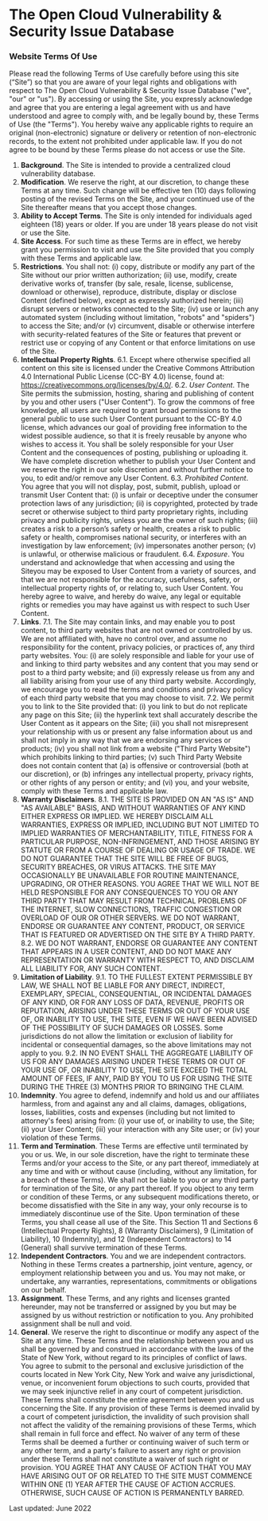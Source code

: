 # The Open Cloud Vulnerability & Security Issue Database 
### Website Terms Of Use

Please read the following Terms of Use carefully before using this site (“Site”) so that you are aware of your legal rights and obligations with respect to The Open Cloud Vulnerability & Security Issue Database ("we", "our" or "us"). By accessing or using the Site, you expressly acknowledge and agree that you are entering a legal agreement with us and have understood and agree to comply with, and be legally bound by, these Terms of Use (the "Terms"). You hereby waive any applicable rights to require an original (non-electronic) signature or delivery or retention of non-electronic records, to the extent not prohibited under applicable law. If you do not agree to be bound by these Terms please do not access or use the Site.  

1.	**Background**. The Site is intended to provide a centralized cloud vulnerability database. 
2.	**Modification**. We reserve the right, at our discretion, to change these Terms at any time. Such change will be effective ten (10) days following posting of the revised Terms on the Site, and your continued use of the Site thereafter means that you accept those changes.
3.	**Ability to Accept Terms**. The Site is only intended for individuals aged eighteen (18) years or older. If you are under 18 years please do not visit or use the Site. 
4.	**Site Access**. For such time as these Terms are in effect, we hereby grant you permission to visit and use the Site provided that you comply with these Terms and applicable law.
5.	**Restrictions**. You shall not: (i) copy, distribute or modify any part of the Site without our prior written authorization; (ii) use, modify, create derivative works of, transfer (by sale, resale, license, sublicense, download or otherwise), reproduce, distribute, display or disclose Content (defined below), except as expressly authorized herein; (iii) disrupt servers or networks connected to the Site; (iv) use or launch any automated system (including without limitation, "robots" and "spiders") to access the Site; and/or (v) circumvent, disable or otherwise interfere with security-related features of the Site or features that prevent or restrict use or copying of any Content or that enforce limitations on use of the Site. 
6.	**Intellectual Property Rights**. 
6.1.	Except where otherwise specified all content on this site is licensed under the Creative Commons Attribution 4.0 International Public License (CC-BY 4.0) license, found at: https://creativecommons.org/licenses/by/4.0/.
6.2.	*User Content*. The Site permits the submission, hosting, sharing and publishing of content by you and other users ("User Content"). To grow the commons of free knowledge, all users are required to grant broad permissions to the general public to use such User Content pursuant to the CC-BY 4.0 license, which advances our goal of providing free information to the widest possible audience, so that it is freely reusable by anyone who wishes to access it. You shall be solely responsible for your User Content and the consequences of posting, publishing or uploading it. We have complete discretion whether to publish your User Content and we reserve the right in our sole discretion and without further notice to you, to edit and/or remove any User Content. 
6.3.	*Prohibited Content*. You agree that you will not display, post, submit, publish, upload or transmit  User Content that: (i) is unfair or deceptive under the consumer protection laws of any jurisdiction; (ii) is copyrighted, protected by trade secret or otherwise subject to third party proprietary rights, including privacy and publicity rights, unless you are the owner of such rights; (iii) creates a risk to a person’s safety or health, creates a risk to public safety or health, compromises national security, or interferes with an investigation by law enforcement; (iv) impersonates another person; (v) is unlawful, or otherwise malicious or fraudulent. 
6.4.	*Exposure*. You understand and acknowledge that when accessing and using the Siteyou may be exposed to User Content from a variety of sources, and that we are not responsible for the accuracy, usefulness, safety, or intellectual property rights of, or relating to, such User Content. You hereby agree to waive, and hereby do waive, any legal or equitable rights or remedies you may have against us with respect to such User Content.
7.	**Links**. 
7.1.	The Site may contain links, and may enable you to post content, to third party websites that are not owned or controlled by us. We are not affiliated with, have no control over, and assume no responsibility for the content, privacy policies, or practices of, any third party websites. You: (i) are solely responsible and liable for your use of and linking to third party websites and any content that you may send or post to a third party website; and (ii) expressly release us from any and all liability arising from your use of any third party website. Accordingly, we encourage you to read the terms and conditions and privacy policy of each third party website that you may choose to visit.
7.2.	We permit you to link to the Site provided that: (i) you link to but do not replicate any page on this Site; (ii) the hyperlink text shall accurately describe the User Content as it appears on the Site; (iii) you shall not misrepresent your relationship with us or present any false information about us and shall not imply in any way that we are endorsing any services or products; (iv) you shall not link from a website ("Third Party Website") which prohibits linking to third parties; (v) such Third Party Website does not contain content that (a) is offensive or controversial (both at our discretion), or (b) infringes any intellectual property, privacy rights, or other rights of any person or entity; and (vi) you, and your website, comply with these Terms and applicable law. 
8.	**Warranty Disclaimers**. 
8.1.	THE SITE IS PROVIDED ON AN "AS IS" AND "AS AVAILABLE" BASIS, AND WITHOUT WARRANTIES OF ANY KIND EITHER EXPRESS OR IMPLIED. WE HEREBY DISCLAIM ALL WARRANTIES, EXPRESS OR IMPLIED, INCLUDING BUT NOT LIMITED TO IMPLIED WARRANTIES OF MERCHANTABILITY, TITLE, FITNESS FOR A PARTICULAR PURPOSE, NON-INFRINGEMENT, AND THOSE ARISING BY STATUTE OR FROM A COURSE OF DEALING OR USAGE OF TRADE. WE DO NOT GUARANTEE THAT THE SITE WILL BE FREE OF BUGS, SECURITY BREACHES, OR VIRUS ATTACKS. THE SITE MAY OCCASIONALLY BE UNAVAILABLE FOR ROUTINE MAINTENANCE, UPGRADING, OR OTHER REASONS. YOU AGREE THAT WE WILL NOT BE HELD RESPONSIBLE FOR ANY CONSEQUENCES TO YOU OR ANY THIRD PARTY THAT MAY RESULT FROM TECHNICAL PROBLEMS OF THE INTERNET, SLOW CONNECTIONS, TRAFFIC CONGESTION OR OVERLOAD OF OUR OR OTHER SERVERS. WE DO NOT WARRANT, ENDORSE OR GUARANTEE ANY CONTENT, PRODUCT, OR SERVICE THAT IS FEATURED OR ADVERTISED ON THE SITE BY A THIRD PARTY.   
8.2.	WE DO NOT WARRANT, ENDORSE OR GUARANTEE ANY CONTENT THAT APPEARS IN A USER CONTENT, AND DO NOT MAKE ANY REPRESENTATION OR WARRANTY WITH RESPECT TO, AND DISCLAIM ALL LIABILITY FOR, ANY SUCH CONTENT. 
9.	**Limitation of Liability**. 
9.1.	TO THE FULLEST EXTENT PERMISSIBLE BY LAW, WE SHALL NOT BE LIABLE FOR ANY DIRECT, INDIRECT, EXEMPLARY, SPECIAL, CONSEQUENTIAL, OR INCIDENTAL DAMAGES OF ANY KIND, OR FOR ANY LOSS OF DATA, REVENUE, PROFITS OR REPUTATION, ARISING UNDER THESE TERMS OR OUT OF YOUR USE OF, OR INABILITY TO USE, THE SITE, EVEN IF WE HAVE BEEN ADVISED OF THE POSSIBILITY OF SUCH DAMAGES OR LOSSES. Some jurisdictions do not allow the limitation or exclusion of liability for incidental or consequential damages, so the above limitations may not apply to you.
9.2.	IN NO EVENT SHALL THE AGGREGATE LIABILITY OF US FOR ANY DAMAGES ARISING UNDER THESE TERMS OR OUT OF YOUR USE OF, OR INABILITY TO USE, THE SITE EXCEED THE TOTAL AMOUNT OF FEES, IF ANY, PAID BY YOU TO US FOR USING THE SITE DURING THE THREE (3) MONTHS PRIOR TO BRINGING THE CLAIM. 
10.	**Indemnity**. You agree to defend, indemnify and hold us and our affiliates harmless, from and against any and all claims, damages, obligations, losses, liabilities, costs and expenses (including but not limited to attorney's fees) arising from: (i) your use of, or inability to use, the Site; (ii) your User Content; (iii) your interaction with any Site user; or (iv) your violation of these Terms.
11.	**Term and Termination**. These Terms are effective until terminated by you or us. We, in our sole discretion, have the right to terminate these Terms and/or your access to the Site, or any part thereof, immediately at any time and with or without cause (including, without any limitation, for a breach of these Terms). We shall not be liable to you or any third party for termination of the Site, or any part thereof. If you object to any term or condition of these Terms, or any subsequent modifications thereto, or become dissatisfied with the Site in any way, your only recourse is to immediately discontinue use of the Site. Upon termination of these Terms, you shall cease all use of the Site. This Section 11 and Sections 6 (Intellectual Property Rights),  8 (Warranty Disclaimers), 9 (Limitation of Liability), 10 (Indemnity), and 12 (Independent Contractors) to 14 (General) shall survive termination of these Terms.
12.	**Independent Contractors**. You and we are independent contractors. Nothing in these Terms creates a partnership, joint venture, agency, or employment relationship between you and us. You may not make, or undertake, any warranties, representations, commitments or obligations on our behalf.
13.	**Assignment**. These Terms, and any rights and licenses granted hereunder, may not be transferred or assigned by you but may be assigned by us without restriction or notification to you. Any prohibited assignment shall be null and void.
14.	**General**. We reserve the right to discontinue or modify any aspect of the Site at any time. These Terms and the relationship between you and us shall be governed by and construed in accordance with the laws of the State of New York, without regard to its principles of conflict of laws. You agree to submit to the personal and exclusive jurisdiction of the courts located in New York City, New York and waive any jurisdictional, venue, or inconvenient forum objections to such courts, provided that we may seek injunctive relief in any court of competent jurisdiction. These Terms shall constitute the entire agreement between you and us concerning the Site. If any provision of these Terms is deemed invalid by a court of competent jurisdiction, the invalidity of such provision shall not affect the validity of the remaining provisions of these Terms, which shall remain in full force and effect. No waiver of any term of these Terms shall be deemed a further or continuing waiver of such term or any other term, and a party's failure to assert any right or provision under these Terms shall not constitute a waiver of such right or provision. YOU AGREE THAT ANY CAUSE OF ACTION THAT YOU MAY HAVE ARISING OUT OF OR RELATED TO THE SITE MUST COMMENCE WITHIN ONE (1) YEAR AFTER THE CAUSE OF ACTION ACCRUES. OTHERWISE, SUCH CAUSE OF ACTION IS PERMANENTLY BARRED.


Last updated: June 2022 
